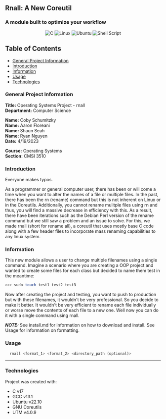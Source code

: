 ## Rnall: A New Coreutil

### A module built to optimize your workflow

<div align="center">
  
  ![C](https://img.shields.io/badge/c-%2300599C.svg?style=for-the-badge&logo=c&logoColor=white)
  ![Linux](https://img.shields.io/badge/Linux-FCC624?style=for-the-badge&logo=linux&logoColor=black)
  ![Ubuntu](https://img.shields.io/badge/Ubuntu-E95420?style=for-the-badge&logo=ubuntu&logoColor=white)
  ![Shell Script](https://img.shields.io/badge/shell_script-%23121011.svg?style=for-the-badge&logo=gnu-bash&logoColor=white)
  
</div>

## Table of Contents

- [General Project Information](#general-project-information)
- [Introduction](#introduction)
- [Information](#information)
- [Usage](#usage)
- [Technologies](#technologies)

### General Project Information

**Title:** Operating Systems Project - rnall <br/>
**Department:** Computer Science

**Name:** Coby Schumitzky<br/>
**Name:** Aaron Floreani<br/>
**Name:** Shaun Seah<br/>
**Name:** Ryan Nguyen<br/>
**Date:** 4/19/2023

**Course:** Operating Systems<br/>
**Section:** CMSI 3510

### Introduction

Everyone makes typos.

As a programmer or general computer user, there has been or will come a time when you want to alter the names of a file or multiple files. In the past, there has been the rn (rename) command but this is not inherent on Linux or in the Coreutils. Additionally, you cannot rename mulitple files using rn and thus, you will find a massive decrease in efficiency with this. As a result, there have been iterations such as the Debian Perl version of the rename command but we still saw a problem and an issue to solve. For this, we made rnall (short for rename all), a coreutil that uses mostly base C code along with a few header files to incorporate mass renaming capabilities to any linux system.

### Information

This new module allows a user to change multiple filenames using a single command. Imagine a scenario where you are creating a OOP project and wanted to create some files for each class but decided to name them test in the meantime:
```bash
>>> sudo touch test1 test2 test3
```
Now after creating the project and testing, you want to push to production but with these filenames, it wouldn't be very professional. So you decide to make it better. It wouldn't be very efficient to rename each file individually or worse move the contents of each file to a new one. Well now you can do it with a single command using rnall.

**_NOTE:_** See install.md for information on how to download and install. See Usage for information on formatting.

### Usage
  
  ```py
    rnall <format_1> <format_2> <directory_path (optional)>
  ```

---

### Technologies

Project was created with:

- C v17
- GCC v13.1
- Ubuntu v22.10
- GNU Coreutils
- UTM v4.0.9
